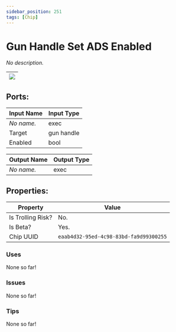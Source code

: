 ```yaml
---
sidebar_position: 251
tags: [Chip]
---
```


# Gun Handle Set ADS Enabled


*No description.*

| ![](https://images-ext-2.discordapp.net/external/MPmIaQzlEPmgGWlgi-WxBBXt0Bjv_zWPkg1y1f_sy3s/https/www.recroomcircuits.com/image/circuit/absolute-value?width=206&height=108) |
|-----|

## Ports:

| Input Name | Input Type |
|-----------|-----------|
| *No name.* | exec |
| Target | gun handle |
| Enabled | bool |

| Output Name | Output Type |
|-----------|-----------|
| *No name.* | exec |

## Properties:

| Property  | Value |
|-------------------|-----------|
| Is Trolling Risk? | No. |
| Is Beta? | Yes. |
| Chip UUID | `eaab4d32-95ed-4c98-83bd-fa9d99300255` |

### Uses
None so far!

### Issues
None so far!

### Tips
None so far!
